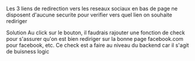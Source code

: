 Les 3 liens de redirection vers les reseaux sociaux en bas de page ne disposent d'aucune securite pour verifier vers quel lien on souhaite rediriger


Solution
Au click sur le bouton, il faudrais rajouter une fonction de check pour s'assurer qu'on est bien rediriger sur la bonne page
facebook.com pour facebook, etc.
Ce check est a faire au niveau du backend car il s'agit de buisness logic
